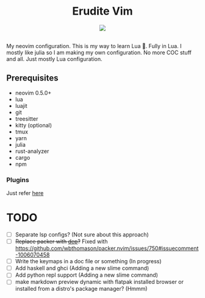 <div align="center"><h1> Erudite Vim </h1></div>
<div align="center"><img align="center" src="https://github.com/uncomfyhalomacro/erudite-vim/blob/main/screenshots/logo.png"></img></div><br/>



My neovim configuration. This is my way to learn Lua 🌙. Fully in Lua. I mostly like julia so I am making my own configuration. No more COC stuff and all. Just mostly Lua configuration.

## Prerequisites

- neovim 0.5.0+
- lua
- luajit
- git
- treesitter
- kitty (optional)
- tmux
- yarn
- julia
- rust-analyzer
- cargo
- npm

### Plugins

Just refer [here](https://github.com/uncomfyhalomacro/erudite-vim/blob/main/lua/plugins.lua)

# TODO

- [ ] Separate lsp configs? (Not sure about this approach)
- [ ] ~~Replace packer with [dep](https://github.com/chiyadev/dep)?~~ Fixed with https://github.com/wbthomason/packer.nvim/issues/750#issuecomment-1006070458
- [ ] Write the keymaps in a doc file or something (In progress)
- [ ] Add haskell and ghci (Adding a new slime command)
- [ ] Add python repl support (Adding a new slime command)
- [ ] make markdown preview dynamic with flatpak installed browser or installed from a distro's package manager? (Hmmm)
